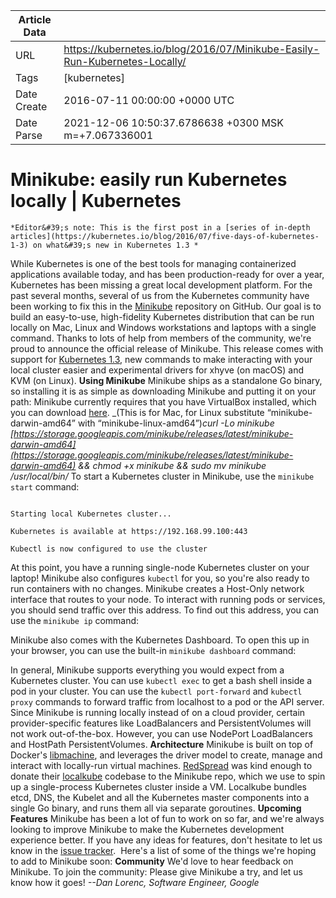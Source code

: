 |             Article Data             ||
| ----------------- | ----------------- |
| URL               | https://kubernetes.io/blog/2016/07/Minikube-Easily-Run-Kubernetes-Locally/        |
| Tags              | [kubernetes]       |
| Date Create       | 2016-07-11 00:00:00 &#43;0000 UTC |
| Date Parse        | 2021-12-06 10:50:37.6786638 &#43;0300 MSK m=&#43;7.067336001  |

#  Minikube: easily run Kubernetes locally   | Kubernetes

	
	
	
	
	*Editor&#39;s note: This is the first post in a [series of in-depth articles](https://kubernetes.io/blog/2016/07/five-days-of-kubernetes-1-3) on what&#39;s new in Kubernetes 1.3 *
While Kubernetes is one of the best tools for managing containerized applications available today, and has been production-ready for over a year, Kubernetes has been missing a great local development platform.
For the past several months, several of us from the Kubernetes community have been working to fix this in the [Minikube](http://github.com/kubernetes/minikube) repository on GitHub. Our goal is to build an easy-to-use, high-fidelity Kubernetes distribution that can be run locally on Mac, Linux and Windows workstations and laptops with a single command.
Thanks to lots of help from members of the community, we&#39;re proud to announce the official release of Minikube. This release comes with support for [Kubernetes 1.3](https://kubernetes.io/blog/2016/07/kubernetes-1-3-bridging-cloud-native-and-enterprise-workloads/), new commands to make interacting with your local cluster easier and experimental drivers for xhyve (on macOS) and KVM (on Linux).
**Using Minikube**
Minikube ships as a standalone Go binary, so installing it is as simple as downloading Minikube and putting it on your path:
Minikube currently requires that you have VirtualBox installed, which you can download [here](https://www.virtualbox.org/).
_(This is for Mac, for Linux substitute “minikube-darwin-amd64” with “minikube-linux-amd64”)*curl -Lo minikube [https://storage.googleapis.com/minikube/releases/latest/minikube-darwin-amd64](https://storage.googleapis.com/minikube/releases/latest/minikube-darwin-amd64) &amp;&amp; chmod &#43;x minikube &amp;&amp; sudo mv minikube /usr/local/bin/*
To start a Kubernetes cluster in Minikube, use the ```minikube start``` command:
```$ minikube start

Starting local Kubernetes cluster...

Kubernetes is available at https://192.168.99.100:443

Kubectl is now configured to use the cluster
```
At this point, you have a running single-node Kubernetes cluster on your laptop! Minikube also configures ```kubectl``` for you, so you&#39;re also ready to run containers with no changes.
Minikube creates a Host-Only network interface that routes to your node. To interact with running pods or services, you should send traffic over this address. To find out this address, you can use the ```minikube ip``` command:

Minikube also comes with the Kubernetes Dashboard. To open this up in your browser, you can use the built-in ```minikube dashboard``` command:


In general, Minikube supports everything you would expect from a Kubernetes cluster. You can use ```kubectl exec``` to get a bash shell inside a pod in your cluster. You can use the ```kubectl port-forward``` and ```kubectl proxy``` commands to forward traffic from localhost to a pod or the API server.
Since Minikube is running locally instead of on a cloud provider, certain provider-specific features like LoadBalancers and PersistentVolumes will not work out-of-the-box. However, you can use NodePort LoadBalancers and HostPath PersistentVolumes.
**Architecture**
Minikube is built on top of Docker&#39;s [libmachine](https://github.com/docker/machine/tree/master/libmachine), and leverages the driver model to create, manage and interact with locally-run virtual machines.
[RedSpread](https://redspread.com/) was kind enough to donate their [localkube](https://github.com/redspread/localkube) codebase to the Minikube repo, which we use to spin up a single-process Kubernetes cluster inside a VM. Localkube bundles etcd, DNS, the Kubelet and all the Kubernetes master components into a single Go binary, and runs them all via separate goroutines.
**Upcoming Features**
Minikube has been a lot of fun to work on so far, and we&#39;re always looking to improve Minikube to make the Kubernetes development experience better. If you have any ideas for features, don&#39;t hesitate to let us know in the [issue tracker](https://github.com/kubernetes/minikube/issues). 
Here&#39;s a list of some of the things we&#39;re hoping to add to Minikube soon:
**Community**
We&#39;d love to hear feedback on Minikube. To join the community:
Please give Minikube a try, and let us know how it goes!
*--Dan Lorenc, Software Engineer, Google*


	

	



